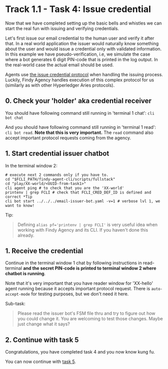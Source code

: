 # Track 1.1 - Task 4: Issue credential

Now that we have completed setting up the basic bells and whistles we can start
the real fun with issuing and verifying credentials.

Let's first issue our email credential to the human user and verify it after
that. In a real world application the issuer would naturally know something
about the user and would issue a credential only with validated information.
In this example we have pseudo-verification, i.e, we simulate the case where a
bot generates 6 digit PIN-code that is printed in the log output. In the
real-world case the actual email should be used.

Agents use [the issue credential
protocol](https://github.com/hyperledger/aries-rfcs/blob/main/features/0036-issue-credential/README.md)
when handling the issuing process. Luckily, Findy Agency handles execution of
this complex protocol for us (similarly as with other Hyperledger Aries
protocols).

## 0. Check your 'holder' aka credential receiver

You should have following command still running in 'terminal 1 chat':
`cli bot chat`

And you should have following command still running in 'terminal 1 read':
`cli bot read`.  **Note that this is very important.** The `read` command also
accept important protocol requests coming from the agency.

## 1. Start credential issuer chatbot

In the terminal window 2:
```shell
# execute next 2 commands only if you have to.
cd "$FCLI_PATH/findy-agent-cli/scripts/fullstack"
cd "play/XX-world/<UUID-from-task1>"
cli agent ping # to check that you are the 'XX-world'
printenv | grep FCLI # check that FCLI_CRED_DEF_ID is defined and correct *Tip
cli bot start ../../../email-issuer-bot.yaml -v=1 # verbose lvl 1, we want to know!
```
Tip:
> Defining `alias pf='printenv | grep FCLI'` is very useful idea when working
> with Findy Agency and its CLI. If you haven't done this already.

## 1. Receive the credential

Continue in the terminal window 1 chat by following instructions in
read-terminal **and the secret PIN-code is printed to terminal window 2 where
chatbot is running**.

Note that it's very important that you have reader window for 'XX-hello' agent
running because it accepts important protocol request. There is
`auto-accept-mode` for testing purposes, but we don't need it here.

Sub-task:
> Please read the issuer bot's FSM file thru and try to figure out how you
> could change it. You are welcoming to test those changes. Maybe just change
> what it says?

## 2. Continue with task 5

Congratulations, you have completed task 4 and you now know kung fu.

You can now continue with [task 5](../task5/README.md).

